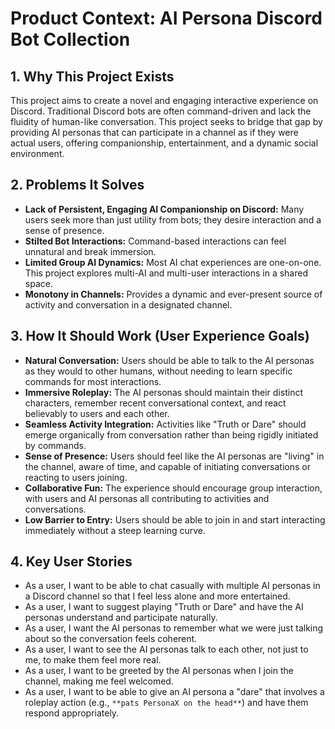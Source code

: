 # Product Context: AI Persona Discord Bot Collection

## 1. Why This Project Exists
This project aims to create a novel and engaging interactive experience on Discord. Traditional Discord bots are often command-driven and lack the fluidity of human-like conversation. This project seeks to bridge that gap by providing AI personas that can participate in a channel as if they were actual users, offering companionship, entertainment, and a dynamic social environment.

## 2. Problems It Solves
- **Lack of Persistent, Engaging AI Companionship on Discord:** Many users seek more than just utility from bots; they desire interaction and a sense of presence.
- **Stilted Bot Interactions:** Command-based interactions can feel unnatural and break immersion.
- **Limited Group AI Dynamics:** Most AI chat experiences are one-on-one. This project explores multi-AI and multi-user interactions in a shared space.
- **Monotony in Channels:** Provides a dynamic and ever-present source of activity and conversation in a designated channel.

## 3. How It Should Work (User Experience Goals)
- **Natural Conversation:** Users should be able to talk to the AI personas as they would to other humans, without needing to learn specific commands for most interactions.
- **Immersive Roleplay:** The AI personas should maintain their distinct characters, remember recent conversational context, and react believably to users and each other.
- **Seamless Activity Integration:** Activities like "Truth or Dare" should emerge organically from conversation rather than being rigidly initiated by commands.
- **Sense of Presence:** Users should feel like the AI personas are "living" in the channel, aware of time, and capable of initiating conversations or reacting to users joining.
- **Collaborative Fun:** The experience should encourage group interaction, with users and AI personas all contributing to activities and conversations.
- **Low Barrier to Entry:** Users should be able to join in and start interacting immediately without a steep learning curve.

## 4. Key User Stories
- As a user, I want to be able to chat casually with multiple AI personas in a Discord channel so that I feel less alone and more entertained.
- As a user, I want to suggest playing "Truth or Dare" and have the AI personas understand and participate naturally.
- As a user, I want the AI personas to remember what we were just talking about so the conversation feels coherent.
- As a user, I want to see the AI personas talk to each other, not just to me, to make them feel more real.
- As a user, I want to be greeted by the AI personas when I join the channel, making me feel welcomed.
- As a user, I want to be able to give an AI persona a "dare" that involves a roleplay action (e.g., `**pats PersonaX on the head**`) and have them respond appropriately.
